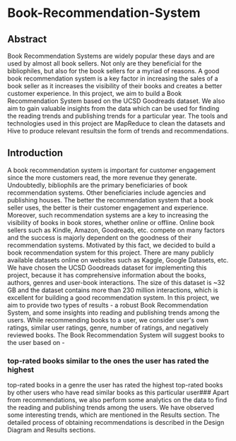 # Book-Recommendation-System
## Abstract ##
Book Recommendation Systems are widely popular these days and are used by almost all book sellers. Not only are they beneficial for the bibliophiles, but also for the book sellers for a myriad of reasons. A good book recommendation system is a key factor in increasing the sales of a book seller as it increases the visibility of their books and creates a better customer experience. In this project, we aim to build a Book Recommendation System based on the UCSD Goodreads dataset. We also aim to gain valuable insights from the data which can be used for finding the reading trends and publishing trends for a particular year. The tools and technologies used in this project are MapReduce to clean the datasets and Hive to produce relevant resultsin the form of trends and recommendations.

## Introduction ##
A book recommendation system is important for customer engagement since the more customers read, the more revenue they generate. Undoubtedly, bibliophils are the primary beneficiaries of book recommendation systems. Other beneficiaries include agencies and publishing houses. The better the recommendation system that a book seller uses, the better is their customer engagement and experience. Moreover, such recommendation systems are a key to increasing the visibility of books in book stores, whether online or offline. Online book sellers such as Kindle, Amazon, Goodreads, etc. compete on many factors and the success is majorly dependent on the goodness of their recommendation systems. Motivated by this fact, we decided to build a book recommendation system for this project.
There are many publicly available datasets online on websites such as Kaggle, Google Datasets, etc. We have chosen the UCSD Goodreads dataset for implementing this project, because it has comprehensive information about the books, authors, genres and user-book interactions. The size of this dataset is ~32 GB and the dataset contains more than 230 million interactions, which is excellent for building a good recommendation system. In this project, we aim to provide two types of results - a robust Book Recommendation System, and some insights into reading and publishing trends among the users. While recommending books to a user, we consider user's own ratings, similar user ratings, genre, number of ratings, and negatively reviewed books.
The Book Recommendation System will suggest books to the user based on -
### top-rated books similar to the ones the user has rated the highest
top-rated books in a genre the user has rated the highest
top-rated books by other users who have read similar books as this particular user###
Apart from recommendations, we also perform some analytics on the data to find the reading and publishing trends among the users. We have observed some interesting trends, which are mentioned in the Results section. The detailed process of obtaining recommendations is described in the Design Diagram and Results sections.
